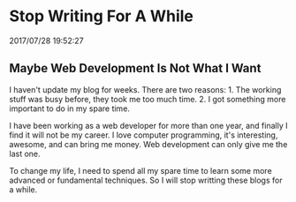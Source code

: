 # Stop Writing For A While
2017/07/28 19:52:27


## Maybe Web Development Is Not What I Want

I haven't update my blog for weeks. There are two reasons: 1. The working stuff was busy before, they took me too much time. 2. I got something more important to do in my spare time.

I have been working as a web developer for more than one year, and finally I find it will not be my career. I love computer programming, it's interesting, awesome, and can bring me money. Web development can only give me the last one.

To change my life, I need to spend all my spare time to learn some more advanced or fundamental techniques. So I will stop writting these blogs for a while.


